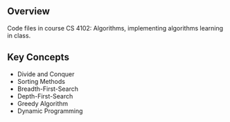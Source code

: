 ## Overview
Code files in course CS 4102: Algorithms, implementing algorithms learning in class. 

## Key Concepts
* Divide and Conquer
* Sorting Methods
* Breadth-First-Search
* Depth-First-Search
* Greedy Algorithm
* Dynamic Programming 
